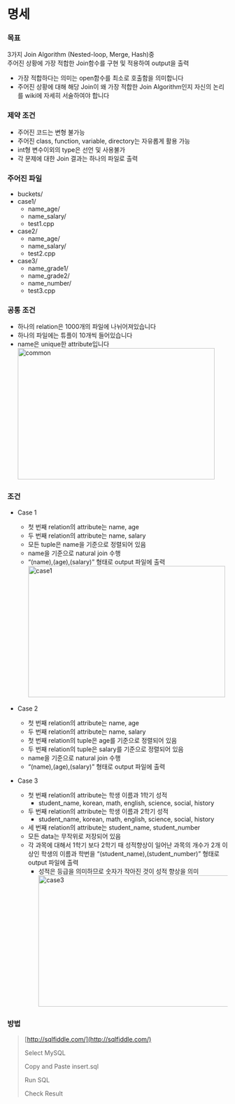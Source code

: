 # 명세   

### 목표
3가지 Join Algorithm (Nested-loop, Merge, Hash)중   
주어진 상황에 가장 적합한 Join함수를 구현 및 적용하여 output을 출력
- 가장 적합하다는 의미는 open함수를 최소로 호출함을 의미합니다
- 주어진 상황에 대해 해당 Join이 왜 가장 적합한 Join Algorithm인지 자신의 논리를 wiki에 자세히 서술하여야 합니다

### 제약 조건
- 주어진 코드는 변형 불가능
- 주어진 class, function, variable, directory는 자유롭게 활용 가능
- int형 변수이외의 type은 선언 및 사용불가
- 각 문제에 대한 Join 결과는 하나의 파일로 출력

### 주어진 파일

- buckets/
- case1/
    - name_age/
    - name_salary/
    - test1.cpp
- case2/
    - name_age/
    - name_salary/
    - test2.cpp
- case3/
    - name_grade1/
    - name_grade2/
    - name_number/
    - test3.cpp

### 공통 조건
- 하나의 relation은 1000개의 파일에 나뉘어져있습니다
- 하나의 파일에는 튜플이 10개씩 들어있습니다
- name은 unique한 attribute입니다
<img src="https://github.com/0214wnstjd/ITE2038/assets/109850168/c1baabc0-d47f-4ad4-8378-af2e2a5f3d58" width="450px" height="300px" title="이미지1" alt="common"></img><br/>

### 조건
- Case 1
    - 첫 번째 relation의 attribute는 name, age
    - 두 번째 relation의 attribute는 name, salary
    - 모든 tuple은 name을 기준으로 정렬되어 있음
    - name을 기준으로 natural join 수행
    - “(name),(age),(salary)” 형태로 output 파일에 출력
    <img src="https://github.com/0214wnstjd/ITE2038/assets/109850168/f99cabdf-c07c-4db3-a233-d1fcea4cb8c5" width="450px" height="300px" title="이미지2" alt="case1"></img><br/>

- Case 2
    - 첫 번째 relation의 attribute는 name, age
    - 두 번째 relation의 attribute는 name, salary
    - 첫 번째 relation의 tuple은 age를 기준으로 정렬되어 있음
    - 두 번째 relation의 tuple은 salary를 기준으로 정렬되어 있음
    - name을 기준으로 natural join 수행
    - “(name),(age),(salary)” 형태로 output 파일에 출력

- Case 3
    - 첫 번째 relation의 attribute는 학생 이름과 1학기 성적
        - student_name, korean, math, english, science, social, history
    - 두 번째 relation의 attribute는 학생 이름과 2학기 성적
        - student_name, korean, math, english, science, social, history
    - 세 번째 relation의 attribute는 student_name, student_number
    - 모든 data는 무작위로 저장되어 있음
    - 각 과목에 대해서 1학기 보다 2학기 때 성적향상이 일어난 과목의 개수가 2개 이상인 학생의 이름과 학번을 “(student_name),(student_number)” 형태로 output 파일에 출력
        - 성적은 등급을 의미하므로 숫자가 작아진 것이 성적 향상을 의미
    <img src="https://github.com/0214wnstjd/ITE2038/assets/109850168/dbffdaf8-a811-41c2-910a-e559f88d7235" width="450px" height="300px" title="이미지3" alt="case3"></img><br/>


### 방법

> [http://sqlfiddle.com/](http://sqlfiddle.com/)
> 
> Select MySQL
> 
> Copy and Paste insert.sql 
> 
> Run SQL
> 
> Check Result   
